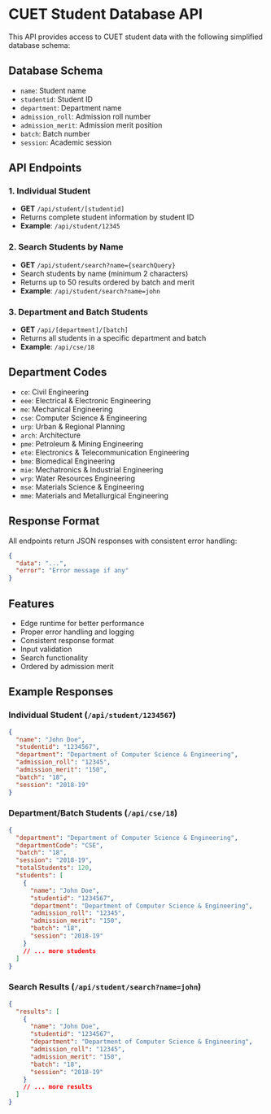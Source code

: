# CUET Student Database API

This API provides access to CUET student data with the following simplified database schema:

## Database Schema
- `name`: Student name
- `studentid`: Student ID 
- `department`: Department name
- `admission_roll`: Admission roll number
- `admission_merit`: Admission merit position
- `batch`: Batch number
- `session`: Academic session

## API Endpoints

### 1. Individual Student
- **GET** `/api/student/[studentid]`
- Returns complete student information by student ID
- **Example**: `/api/student/12345`

### 2. Search Students by Name
- **GET** `/api/student/search?name={searchQuery}`
- Search students by name (minimum 2 characters)
- Returns up to 50 results ordered by batch and merit
- **Example**: `/api/student/search?name=john`

### 3. Department and Batch Students
- **GET** `/api/[department]/[batch]`
- Returns all students in a specific department and batch
- **Example**: `/api/cse/18`

## Department Codes
- `ce`: Civil Engineering
- `eee`: Electrical & Electronic Engineering
- `me`: Mechanical Engineering
- `cse`: Computer Science & Engineering
- `urp`: Urban & Regional Planning
- `arch`: Architecture
- `pme`: Petroleum & Mining Engineering
- `ete`: Electronics & Telecommunication Engineering
- `bme`: Biomedical Engineering
- `mie`: Mechatronics & Industrial Engineering
- `wrp`: Water Resources Engineering
- `mse`: Materials Science & Engineering
- `mme`: Materials and Metallurgical Engineering

## Response Format
All endpoints return JSON responses with consistent error handling:

```json
{
  "data": "...",
  "error": "Error message if any"
}
```

## Features
- Edge runtime for better performance
- Proper error handling and logging
- Consistent response format
- Input validation
- Search functionality
- Ordered by admission merit

## Example Responses

### Individual Student (`/api/student/1234567`)
```json
{
  "name": "John Doe",
  "studentid": "1234567",
  "department": "Department of Computer Science & Engineering",
  "admission_roll": "12345",
  "admission_merit": "150",
  "batch": "18",
  "session": "2018-19"
}
```

### Department/Batch Students (`/api/cse/18`)
```json
{
  "department": "Department of Computer Science & Engineering",
  "departmentCode": "CSE",
  "batch": "18",
  "session": "2018-19",
  "totalStudents": 120,
  "students": [
    {
      "name": "John Doe",
      "studentid": "1234567",
      "department": "Department of Computer Science & Engineering",
      "admission_roll": "12345",
      "admission_merit": "150",
      "batch": "18",
      "session": "2018-19"
    }
    // ... more students
  ]
}
```

### Search Results (`/api/student/search?name=john`)
```json
{
  "results": [
    {
      "name": "John Doe",
      "studentid": "1234567",
      "department": "Department of Computer Science & Engineering",
      "admission_roll": "12345",
      "admission_merit": "150",
      "batch": "18",
      "session": "2018-19"
    }
    // ... more results
  ]
}
```
